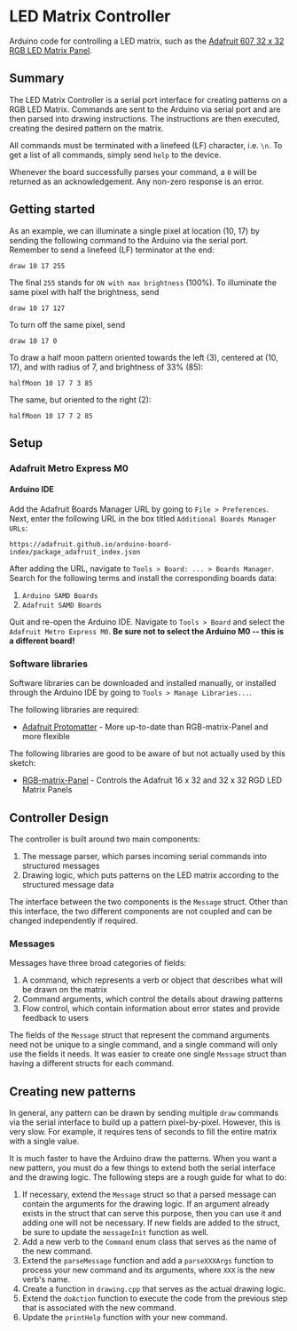 # LED Matrix Controller

Arduino code for controlling a LED matrix, such as the [Adafruit 607 32 x 32 RGB LED Matrix Panel](https://www.adafruit.com/product/607).

## Summary

The LED Matrix Controller is a serial port interface for creating patterns on a RGB LED Matrix. Commands are sent to the Arduino via serial port and are then parsed into drawing instructions. The instructions are then executed, creating the desired pattern on the matrix.

All commands must be terminated with a linefeed (LF) character, i.e. `\n`. To get a list of all commands, simply send `help` to the device.

Whenever the board successfully parses your command, a `0` will be returned as an acknowledgement. Any non-zero response is an error.

## Getting started

As an example, we can illuminate a single pixel at location (10, 17) by sending the following command to the Arduino via the serial port. Remember to send a linefeed (LF) terminator at the end:

```console
draw 10 17 255
```

The final `255` stands for `ON with max brightness` (100%). To illuminate the same pixel with half the brightness, send

```console
draw 10 17 127
```

To turn off the same pixel, send

```console
draw 10 17 0
```

To draw a half moon pattern oriented towards the left (3), centered at (10, 17), and with radius of 7, and brightness of 33% (85):

```console
halfMoon 10 17 7 3 85
```

The same, but oriented to the right (2):

```console
halfMoon 10 17 7 2 85
```

## Setup

### Adafruit Metro Express M0

#### Arduino IDE

Add the Adafruit Boards Manager URL by going to `File > Preferences`. Next, enter the following URL in the box titled `Additional Boards Manager URLs`: 

```
https://adafruit.github.io/arduino-board-index/package_adafruit_index.json
```

After adding the URL, navigate to `Tools > Board: ... > Boards Manager`. Search for the following terms and install the corresponding boards data:

1. `Arduino SAMD Boards`
2. `Adafruit SAMD Boards`

Quit and re-open the Arduino IDE. Navigate to `Tools > Board` and select the `Adafruit Metro Express M0`. **Be sure not to select the Arduino M0 -- this is a different board!**

### Software libraries

Software libraries can be downloaded and installed manually, or installed through the Arduino IDE by going to `Tools > Manage Libraries...`.

The following libraries are required:

- [Adafruit Protomatter](https://github.com/adafruit/Adafruit_Protomatter) - More up-to-date than RGB-matrix-Panel and more flexible

The following libraries are good to be aware of but not actually used by this sketch:

- [RGB-matrix-Panel](https://github.com/adafruit/RGB-matrix-Panel) - Controls the Adafruit 16 x 32 and 32 x 32 RGD LED Matrix Panels

## Controller Design

The controller is built around two main components:

1. The message parser, which parses incoming serial commands into structured messages
2. Drawing logic, which puts patterns on the LED matrix according to the structured message data

The interface between the two components is the `Message` struct. Other than this interface, the two different components are not coupled and can be changed independently if required.

### Messages

Messages have three broad categories of fields:

1. A command, which represents a verb or object that describes what will be drawn on the matrix
2. Command arguments, which control the details about drawing patterns
3. Flow control, which contain information about error states and provide feedback to users

The fields of the `Message` struct that represent the command arguments need not be unique to a single command, and a single command will only use the fields it needs. It was easier to create one single `Message` struct than having a different structs for each command.

## Creating new patterns

In general, any pattern can be drawn by sending multiple `draw` commands via the serial interface to build up a pattern pixel-by-pixel. However, this is very slow. For example, it requires tens of seconds to fill the entire matrix with a single value.

It is much faster to have the Arduino draw the patterns. When you want a new pattern, you must do a few things to extend both the serial interface and the drawing logic. The following steps are a rough guide for what to do:

1. If necessary, extend the `Message` struct so that a parsed message can contain the arguments for the drawing logic. If an argument already exists in the struct that can serve this purpose, then you can use it and adding one will not be necessary. If new fields are added to the struct, be sure to update the `messageInit` function as well.
2. Add a new verb to the `Command` enum class that serves as the name of the new command.
3. Extend the `parseMessage` function and add a `parseXXXArgs` function to process your new command and its arguments, where `XXX` is the new verb's name.
4. Create a function in `drawing.cpp` that serves as the actual drawing logic.
5. Extend the `doAction` function to execute the code from the previous step that is associated with the new command.
6. Update the `printHelp` function with your new command. 
